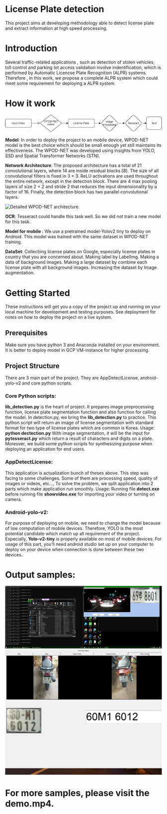 # License Plate detection
 This project aims at developing methodology able to detect license plate and extract information at high speed processing.
# Introduction
Several traffic-related applications , such as detection of stolen vehicles, toll control and parking lot access validation involve indentification, which is performed 	by Automatic Licencse Plate Recognition (ALPR) systems. Therefore , in this work, we propose a complete ALPR system which could meet some requirement for deploying a ALPR system.

# How it work
![alt text](https://github.com/shilv21/License-Plate-detection/blob/master/Images/Process.png)

**Model**:  In order to deploy the project to an mobile device, WPOD-NET model is the best choice which should be small enough yet still maintains its effectiveness. The WPOD-NET was developed using insights from YOLO, SSD and Spatial Transformer Networks (STN).

**Network Architecture**: The proposed architecture has a total of 21 convolutional layers, where 14 are inside residual blocks [8]. The size of all convolutional filters is fixed in 3 × 3. ReLU activations are used throughout the entire network, except in the detection block. There are 4 max pooling layers of size 2 × 2 and stride 2 that reduces the input dimensionality by a factor of 16. Finally, the detection block has two parallel convolutional layers.

![Detailed WPOD-NET architecture.](https://www.researchgate.net/profile/Claudio_Jung/publication/327861610/figure/fig3/AS:684600871366658@1540232975469/Detailed-WPOD-NET-architecture.png)

**OCR**: Tesseract could handle this task well. So we did not train a new model for this task.

**Model for mobile** : We use a pretrained model-Yolov2 tiny to deploy on Android. This model was trained with the same dataset in WPOD-NET training.

**DataSet**: 
Collectiing license plates on Google, especially license plates in country that you are concerned about. 
Making label by LabelImg.
Making a data of background images.
Making a large dataset by combine each license plate with all background images.
Increasing the dataset by Image augmentation.

# Getting Started
These instructions will get you a copy of the project up and running on your local machine for development and testing purposes. See deployment for notes on how to deploy the project on a live system.

## Prerequisites
Make sure you have python 3 and Anaconda installed on your environment.
It is better to deploy model in GCP VM-instance for higher processing.
## Project Structure
There are 3 main part of the project. They are AppDetectLicense, android-yolo-v2 and core python scripts.

 ### Core Python scripts:
**lib_detection.py** is the heart of project. It prepares image preprocessing function, license plate segmentation function and also function for calling the model.
In detection.py, we bring the **lib_detection.py** to practice. This python script will return an image of license segmentation with standard format for two type of
license plates which are common is Korea. Usage: **python dectection.py** 
With image segmentation, it will be the input for **pytesseract.py** which return a result of characters and digits on a plate.
Moreover, we build some python scripts  for synthesizing purpose when deploying an application for end users.

### AppDetectLicense:
This application is actualization bunch of theses above. This step was facing to some challenges. Some of them are processing speed, quality of images or videos,
etc…,
To solve the problem, we split application into 2 parts which make application run smoothly.
Usage: Running file **detect.exe** before running file **showvideo.exe** for importing your video or turning on camera.

### Android-yolo-v2:
For purpose of deploying on mobile, we need to change the model because of low computation of mobile devices. Therefore, YOLO is the most potential candidate which match up all requirement of the project.
Especially, **Yolo-v2-tiny** is properly available on most of mobile devices.
For usage of this part, you’ll  need android studio set up on your computer to deploy on your device when connection is done between these two devices.
# Output samples:
 ![alt text](https://github.com/shilv21/License-Plate-detection/blob/master/Images/image1.png)
 ![alt text](https://github.com/shilv21/License-Plate-detection/blob/master/Images/image2.jpeg)

# For more samples, please visit the demo.mp4.
